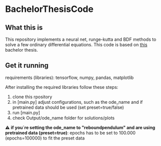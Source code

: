 # BachelorThesisCode

## What this is

This repository implements a neural net, runge-kutta and BDF methods to solve a few ordinary differential equations. This code is 
based on [this]([https://alexandrojedaidi.github.io/BachelorLatex/](https://alexandrojedaidi.github.io/BachelorLatex/main.pdf)) 
bachelor thesis.

## Get it running

requirements (libraries): tensorflow, numpy, pandas, matplotlib

After installing the required libraries follow these steps:

1. clone this rpository
2. in [main.py] adjust configurations, such as the ode_name and if pretrained data should be used (set preset=true/false)
3. run [main.py]
4. check Output/ode_name folder for solutions/plots

:warning: __if you´re setting the ode_name to "reboundpendulum" and are using pretrained data (preset=true)__: epochs has to be
set to 100.000 (epochs=100000) to fit the preset data
